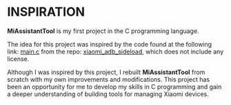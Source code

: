 # INSPIRATION

**MiAssistantTool** is my first project in the C programming language.

The idea for this project was inspired by the code found at the following link:
[main.c](https://github.com/GautamGreat/xiaomi_adb_sideload/blob/1d3859f698726f5b4551598703c828ffefbb95c9/main.c) from the repo:
[xiaomi_adb_sideload](https://github.com/GautamGreat/xiaomi_adb_sideload.git),
which does not include any license.

Although I was inspired by this project, I rebuilt **MiAssistantTool** from scratch with my own improvements and modifications. This project has been an opportunity for me to develop my skills in C programming and gain a deeper understanding of building tools for managing Xiaomi devices.
